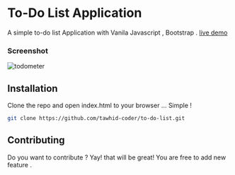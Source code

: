 # To-Do List Application

A simple to-do list Application with Vanila Javascript , Bootstrap .
[live demo](https://wonderful-swartz-70eec3.netlify.com/)

### Screenshot

![todometer](https://i.imgur.com/R7uk0LH.png)

## Installation

Clone the repo and open index.html to your browser ... Simple !

```sh
git clone https://github.com/tawhid-coder/to-do-list.git
```

## Contributing

Do you want to contribute ? Yay! that will be great! You are free to add new feature .
